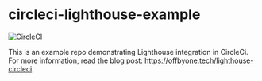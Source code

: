 # circleci-lighthouse-example

[![CircleCI](https://circleci.com/gh/zgreen/lighthouse-circleci-example.svg?style=svg)](https://circleci.com/gh/zgreen/lighthouse-circleci-example)

This is an example repo demonstrating Lighthouse integration in CircleCi. For more information, read the blog post: https://offbyone.tech/lighthouse-circleci.
